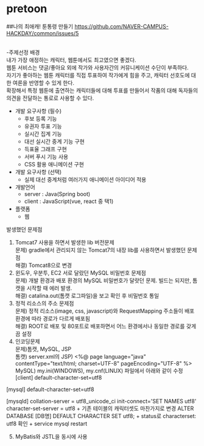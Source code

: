 ﻿# pretoon
##나의 최애캐! 툰통령 만들기
https://github.com/NAVER-CAMPUS-HACKDAY/common/issues/5<br/><br/>

-주제선정 배경<br/>
내가 가장 애정하는 캐릭터, 웹툰에서도 최고였으면 좋겠다.<br/>
웹툰 서비스는 댓글/좋아요 외에 작가와 사용자간의 커뮤니케이션 수단이 부족하다.<br/>
자기가 좋아하는 웹툰 캐릭터를 직접 투표하여 작가에게 힘을 주고, 캐릭터 선호도에 대한 여론을 반영할 수 있게 한다.<br/>
확장해서 특정 웹툰에 출연하는 캐릭터들에 대해 투표를 만들어서 작품의 대해 독자들의 의견을 전달하는 통로로 사용할 수 있다.<br/>
* 개발 요구사항 (필수)<br/>
	- 후보 등록 기능<br/>
	- 유권자 투표 기능<br/>
	- 실시간 집계 기능<br/>
	- 대선 실시간 중계 기능 구현<br/>
	- 득표율 그래프 구현<br/>
	- 서버 푸시 기능 사용<br/>
	- CSS 활용 애니메이션 구현<br/>
* 개발 요구사항 (선택)<br/>
	- 실제 대선 중계처럼 여러가지 애니메이션 아이디어 적용<br/>
* 개발언어<br/>
	- server : Java(Spring boot)<br/>
	- client : JavaScript(vue, react 중 택1)<br/>
* 플랫폼<br/>
	- 웹<br/>

발생했던 문제점<br/>
1. Tomcat7 사용을 하면서 발생한 lib 버전문제<br/>
문제) gradle에서 관리되지 않는 Tomcat7의 내장 lib를 사용하면서 발생했던 문제점<br/>
해결) Tomcat8으로 변경<br/>
2. 윈도우, 우분투, EC2 서로 달랐던 MySQL 비밀번호 문제점<br/>
문제) 개발 환경과 배포 환경의 MySQL 비밀번호가 달랏던 문제. 빌드는 되지만, 톰캣을 시작할 때 에러 발생.<br/>
해결) catalina.out(톰캣 로그파일)을 보고 확인 후 비밀번호 통일<br/>
3. 정적 리소스의 주소 문제점<br/>
문제) 정적 리소스(image, css, javascript)와 RequestMapping 주소들이 배포 환경에 따라 경로가 다르게 배포됨<br/>
해결) ROOT로 배포 및 80포트로 배포하면서 어느 환경에서나 동일한 경로를 갖게 끔 설정<br/>
4. 인코딩문제<br/>
문제)톰캣, MySQL, JSP<br/>
톰캣) server.xml의 <Connector port="8080" protocol="HTTP/1.1" connectionTimeout="20000" redirectPort="8443" URIEncoding="UTF-8"/>
JSP) <%@ page language="java" contentType="text/html; charset=UTF-8" pageEncoding="UTF-8" %>
MySQL) my.ini(WINDOWS), my.cnf(LINUX) 파일에서 아래와 같이 수정
[client]
default-character-set=utf8

[mysql]
default-character-set=utf8


[mysqld]
collation-server = utf8_unicode_ci
init-connect='SET NAMES utf8'
character-set-server = utf8
+
기존 테이블의 캐릭터셋도 마찬가지로 변경
ALTER DATABASE [DB명] DEFAULT CHARACTER SET utf8;
+
status로 characterset: utf8 확인
+
service mysql restart

5. MyBatis와 JSTL을 동시에 사용<br/>
